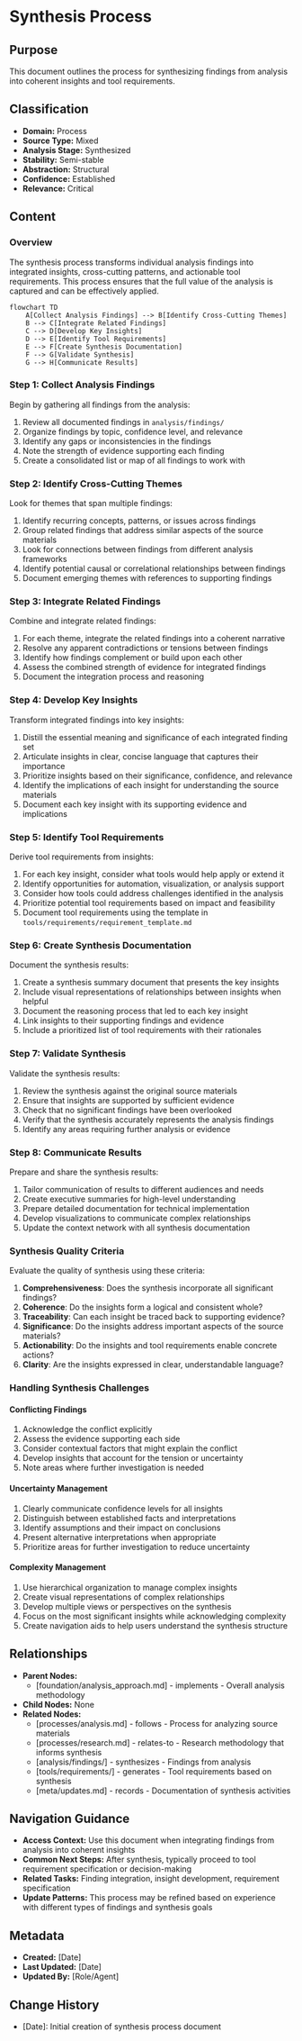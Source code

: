 # Synthesis Process

## Purpose
This document outlines the process for synthesizing findings from analysis into coherent insights and tool requirements.

## Classification
- **Domain:** Process
- **Source Type:** Mixed
- **Analysis Stage:** Synthesized
- **Stability:** Semi-stable
- **Abstraction:** Structural
- **Confidence:** Established
- **Relevance:** Critical

## Content

### Overview

The synthesis process transforms individual analysis findings into integrated insights, cross-cutting patterns, and actionable tool requirements. This process ensures that the full value of the analysis is captured and can be effectively applied.

```mermaid
flowchart TD
    A[Collect Analysis Findings] --> B[Identify Cross-Cutting Themes]
    B --> C[Integrate Related Findings]
    C --> D[Develop Key Insights]
    D --> E[Identify Tool Requirements]
    E --> F[Create Synthesis Documentation]
    F --> G[Validate Synthesis]
    G --> H[Communicate Results]
```

### Step 1: Collect Analysis Findings

Begin by gathering all findings from the analysis:

1. Review all documented findings in `analysis/findings/`
2. Organize findings by topic, confidence level, and relevance
3. Identify any gaps or inconsistencies in the findings
4. Note the strength of evidence supporting each finding
5. Create a consolidated list or map of all findings to work with

### Step 2: Identify Cross-Cutting Themes

Look for themes that span multiple findings:

1. Identify recurring concepts, patterns, or issues across findings
2. Group related findings that address similar aspects of the source materials
3. Look for connections between findings from different analysis frameworks
4. Identify potential causal or correlational relationships between findings
5. Document emerging themes with references to supporting findings

### Step 3: Integrate Related Findings

Combine and integrate related findings:

1. For each theme, integrate the related findings into a coherent narrative
2. Resolve any apparent contradictions or tensions between findings
3. Identify how findings complement or build upon each other
4. Assess the combined strength of evidence for integrated findings
5. Document the integration process and reasoning

### Step 4: Develop Key Insights

Transform integrated findings into key insights:

1. Distill the essential meaning and significance of each integrated finding set
2. Articulate insights in clear, concise language that captures their importance
3. Prioritize insights based on their significance, confidence, and relevance
4. Identify the implications of each insight for understanding the source materials
5. Document each key insight with its supporting evidence and implications

### Step 5: Identify Tool Requirements

Derive tool requirements from insights:

1. For each key insight, consider what tools would help apply or extend it
2. Identify opportunities for automation, visualization, or analysis support
3. Consider how tools could address challenges identified in the analysis
4. Prioritize potential tool requirements based on impact and feasibility
5. Document tool requirements using the template in `tools/requirements/requirement_template.md`

### Step 6: Create Synthesis Documentation

Document the synthesis results:

1. Create a synthesis summary document that presents the key insights
2. Include visual representations of relationships between insights when helpful
3. Document the reasoning process that led to each key insight
4. Link insights to their supporting findings and evidence
5. Include a prioritized list of tool requirements with their rationales

### Step 7: Validate Synthesis

Validate the synthesis results:

1. Review the synthesis against the original source materials
2. Ensure that insights are supported by sufficient evidence
3. Check that no significant findings have been overlooked
4. Verify that the synthesis accurately represents the analysis findings
5. Identify any areas requiring further analysis or evidence

### Step 8: Communicate Results

Prepare and share the synthesis results:

1. Tailor communication of results to different audiences and needs
2. Create executive summaries for high-level understanding
3. Prepare detailed documentation for technical implementation
4. Develop visualizations to communicate complex relationships
5. Update the context network with all synthesis documentation

### Synthesis Quality Criteria

Evaluate the quality of synthesis using these criteria:

1. **Comprehensiveness**: Does the synthesis incorporate all significant findings?
2. **Coherence**: Do the insights form a logical and consistent whole?
3. **Traceability**: Can each insight be traced back to supporting evidence?
4. **Significance**: Do the insights address important aspects of the source materials?
5. **Actionability**: Do the insights and tool requirements enable concrete actions?
6. **Clarity**: Are the insights expressed in clear, understandable language?

### Handling Synthesis Challenges

#### Conflicting Findings
1. Acknowledge the conflict explicitly
2. Assess the evidence supporting each side
3. Consider contextual factors that might explain the conflict
4. Develop insights that account for the tension or uncertainty
5. Note areas where further investigation is needed

#### Uncertainty Management
1. Clearly communicate confidence levels for all insights
2. Distinguish between established facts and interpretations
3. Identify assumptions and their impact on conclusions
4. Present alternative interpretations when appropriate
5. Prioritize areas for further investigation to reduce uncertainty

#### Complexity Management
1. Use hierarchical organization to manage complex insights
2. Create visual representations of complex relationships
3. Develop multiple views or perspectives on the synthesis
4. Focus on the most significant insights while acknowledging complexity
5. Create navigation aids to help users understand the synthesis structure

## Relationships
- **Parent Nodes:** 
  - [foundation/analysis_approach.md] - implements - Overall analysis methodology
- **Child Nodes:** None
- **Related Nodes:** 
  - [processes/analysis.md] - follows - Process for analyzing source materials
  - [processes/research.md] - relates-to - Research methodology that informs synthesis
  - [analysis/findings/] - synthesizes - Findings from analysis
  - [tools/requirements/] - generates - Tool requirements based on synthesis
  - [meta/updates.md] - records - Documentation of synthesis activities

## Navigation Guidance
- **Access Context:** Use this document when integrating findings from analysis into coherent insights
- **Common Next Steps:** After synthesis, typically proceed to tool requirement specification or decision-making
- **Related Tasks:** Finding integration, insight development, requirement specification
- **Update Patterns:** This process may be refined based on experience with different types of findings and synthesis goals

## Metadata
- **Created:** [Date]
- **Last Updated:** [Date]
- **Updated By:** [Role/Agent]

## Change History
- [Date]: Initial creation of synthesis process document
